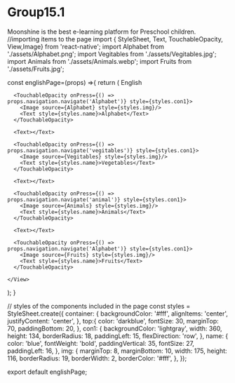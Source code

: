 # Group15.1
Moonshine is the best e-learning platform for Preschool children.
//importing items to the page
import { StyleSheet, Text, TouchableOpacity, View,Image} from 'react-native';
import Alphabet from './assets/Alphabet.png';
import Vegitables from './assets/Vegitables.jpg';
import Animals from './assets/Animals.webp';
import Fruits from './assets/Fruits.jpg';

const englishPage=(props) =>{
  return (
    <View style={styles.container}>
      <Text style={styles.top}>English </Text>
      
      <TouchableOpacity onPress={() => props.navigation.navigate('Alphabet')} style={styles.con1}>
        <Image source={Alphabet} style={styles.img}/>
        <Text style={styles.name}>Alphabet</Text>
      </TouchableOpacity>

      <Text></Text>

      <TouchableOpacity onPress={() => props.navigation.navigate('vegitables')} style={styles.con1}>
        <Image source={Vegitables} style={styles.img}/>
        <Text style={styles.name}>Vegetables</Text>
      </TouchableOpacity>

      <Text></Text>

      <TouchableOpacity onPress={() => props.navigation.navigate('animal')} style={styles.con1}>
        <Image source={Animals} style={styles.img}/>
        <Text style={styles.name}>Animals</Text>
      </TouchableOpacity>

      <Text></Text>

      <TouchableOpacity onPress={() => props.navigation.navigate('Alphabet')} style={styles.con1}>
        <Image source={Fruits} style={styles.img}/>
        <Text style={styles.name}>Fruits</Text>
      </TouchableOpacity>

    </View>
  );
}

// styles of the components included in the page
const styles = StyleSheet.create({
  container: {
    backgroundColor: '#fff',
    alignItems: 'center',
    justifyContent: 'center',
  },
  top:{
     color: 'darkblue',
     fontSize: 30,
     marginTop: 70,
     paddingBottom: 20,
  },
  con1: {
    backgroundColor: 'lightgray',
    width: 360,
    height: 134,
    borderRadius: 18,
    paddingLeft: 15,
    flexDirection: 'row',
  },
  name: {
    color: 'blue',
    fontWeight: 'bold',
    paddingVertical: 35,
    fontSize: 27,
    paddingLeft: 16,
  },
  img: {
    marginTop: 8,
    marginBottom: 10,
    width: 175,
    height: 116,
    borderRadius: 19,
    borderWidth: 2,
    borderColor: '#fff',
  },
});

export default englishPage;

